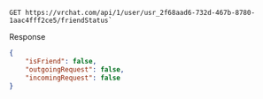 ```http
GET https://vrchat.com/api/1/user/usr_2f68aad6-732d-467b-8780-1aac4fff2ce5/friendStatus`
```

Response

```json
{
    "isFriend": false,
    "outgoingRequest": false,
    "incomingRequest": false
}
```